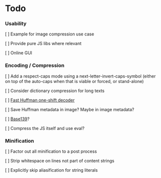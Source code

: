 # Todo


### Usability

[ ] Example for image compression use case

[ ] Provide pure JS libs where relevant

[ ] Online GUI


### Encoding / Compression

[ ] Add a respect-caps mode using a next-letter-invert-caps-symbol (either on top of the auto-caps when that is viable or forced, or stand-alone)

[ ] Consider dictionary compression for long texts

[ ] [Fast Huffman one-shift decoder](https://researchgate.net/publication/3159499_On_the_implementation_of_minimum_redundancy_prefix_codes)

[ ] Save Huffman metadata in image? Maybe in image metadata?

[ ] [Base139](https://github.com/kevinAlbs/Base122/issues/3#issuecomment-263787763)?

[ ] Compress the JS itself and use eval?


### Minification

[ ] Factor out all minification to a post process

[ ] Strip whitespace on lines not part of content strings

[ ] Explicitly skip aliasification for string literals

